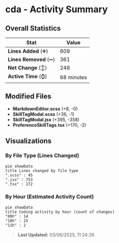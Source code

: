 # cda - Activity Summary 

## Overall Statistics

| Stat                   | Value                                                             |
| ---------------------- | ----------------------------------------------------------------- |
| **Lines Added** (➕)   | 609                                          |
| **Lines Removed** (➖) | 361                                        |
| **Net Change** (↕)    | 248                |
| **Active Time** (⌚)   | 68 minutes |


## Modified Files
- **MarkdownEditor.scss** (+8, -0)
- **SkillTagModal.scss** (+36, -1)
- **SkillTagModal.jsx** (+395, -358)
- **PreferenceSkillTags.tsx** (+170, -2)

## Visualizations

### By File Type (Lines Changed)

```mermaid
pie showData
title Lines changed by file type
".scss" : 45
".jsx" : 753
".tsx" : 172
```

### By Hour (Estimated Activity Count)

```mermaid
pie showData
title Coding activity by hour (count of changes)
"09h" : 14
"10h" : 25
"11h" : 2
```


> **Last Updated:** 03/06/2025, 11:24:26